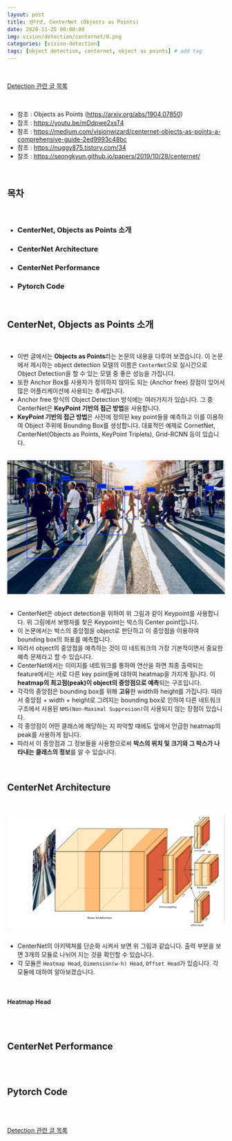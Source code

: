 ```yaml
---
layout: post
title: 센터넷, CenterNet (Objects as Points)
date: 2020-11-25 00:00:00
img: vision/detection/centernet/0.png
categories: [vision-detection] 
tags: [object detection, centernet, object as points] # add tag
---
```


<br>

[Detection 관련 글 목록](https://gaussian37.github.io/vision-detection-table/)

<br>

- 참조 : Objects as Points (https://arxiv.org/abs/1904.07850)
- 참조 : https://youtu.be/mDdpwe2xsT4
- 참조 : https://medium.com/visionwizard/centernet-objects-as-points-a-comprehensive-guide-2ed9993c48bc
- 참조 : https://nuggy875.tistory.com/34
- 참조 : https://seongkyun.github.io/papers/2019/10/28/centernet/

<br>

## **목차**

<br>

- ### **CenterNet, Objects as Points 소개**
- ### **CenterNet Architecture**
- ### **CenterNet Performance**
- ### **Pytorch Code**

<br>

## **CenterNet, Objects as Points 소개**

<br>

- 이번 글에서는 **Objects as Points**라는 논문의 내용을 다루어 보겠습니다. 이 논문에서 제시하는 object detection 모델의 이름은 `CenterNet`으로 실시간으로 Object Detection을 할 수 있는 모델 중 좋은 성능을 가집니다.
- 또한 Anchor Box를 사용자가 정의하지 않아도 되는 (Anchor free) 장점이 있어서 많은 어플리케이션에 사용되는 추세입니다.
- Anchor free 방식의 Object Detection 방식에는 여러가지가 있습니다. 그 중 CenterNet은 **KeyPoint 기반의 접근 방법**을 사용합니다.
- **KeyPoint 기반의 접근 방법**은 사전에 정의된 key point들을 예측하고 이를 이용하여 Object 주위에 Bounding Box를 생성합니다. 대표적인 예제로 CornetNet, CenterNet(Objects as Points, KeyPoint Triplets), Grid-RCNN 등이 있습니다.

<br>
<center><img src="../assets/img/vision/detection/centernet/2.png" alt="Drawing" style="width: 800px;"/></center>
<br>

- CenterNet은 object detection을 위하여 위 그림과 같이 Keypoint를 사용합니다. 위 그림에서 보행자를 찾은 Keypoint는 박스의 Center point입니다.
- 이 논문에서는 박스의 중앙점을 object로 판단하고 이 중앙점을 이용하여 bounding box의 좌표를 예측합니다.
- 따라서 object의 중앙점을 예측하는 것이 이 네트워크의 가장 기본적이면서 중요한 예측 문제라고 할 수 있습니다.
- CenterNet에서는 이미지를 네트워크를 통하여 연산을 하면 최종 출력되는 feature에서는 서로 다른 key point들에 대하여 heatmap을 가지게 됩니다. 이 **heatmap의 최고점(peak)이 object의 중앙점으로 예측**되는 구조입니다.
- 각각의 중앙점은 bounding box를 위해 **고유**한 width와 height를 가집니다. 따라서 중앙점 + width + height로 그려지는 bounding box로 인하여 다른 네트워크 구조에서 사용된 `NMS(Non-Maximal Suppresion)`이 사용되지 않는 장점이 있습니다.
- 각 중앙점이 어떤 클래스에 해당하는 지 파악할 때에도 앞에서 언급한 heatmap의 peak를 사용하게 됩니다.
- 따라서 이 중앙점과 그 정보들을 사용함으로써 **박스의 위치 및 크기와 그 박스가 나타내는 클래스의 정보**를 알 수 있습니다.

<br>

## **CenterNet Architecture**

<br>

<br>
<center><img src="../assets/img/vision/detection/centernet/3.png" alt="Drawing" style="width: 800px;"/></center>
<br>

- CenterNet의 아키텍쳐를 단순화 시켜서 보면 위 그림과 같습니다. 출력 부분을 보면 3개의 모듈로 나뉘어 지는 것을 확인할 수 있습니다. 
- 각 모듈은 `Heatmap Head`, `Dimension(w-h) Head`, `Offset Head`가 있습니다. 각 모듈에 대하여 알아보겠습니다.

<br>

#### **Heatmap Head**

<br>




<br>

## **CenterNet Performance**

<br>


<br>

## **Pytorch Code**

<br>




<br>

[Detection 관련 글 목록](https://gaussian37.github.io/vision-detection-table/)

<br>